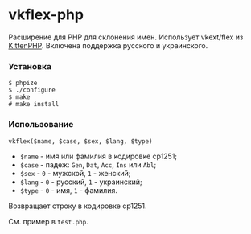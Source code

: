 # vkflex-php

Расширение для PHP для склонения имен. Использует vkext/flex из [KittenPHP](https://github.com/vk-com/kphp-kdb).
Включена поддержка русского и украинского.

### Установка
```
$ phpize
$ ./configure
$ make
# make install
```

### Использование

`vkflex($name, $case, $sex, $lang, $type)`

- `$name` - имя или фамилия в кодировке cp1251;
- `$case` - падеж: `Gen`, `Dat`, `Acc`, `Ins` или `Abl`;
- `$sex` - `0` - мужской, `1` - женский;
- `$lang` - `0` - русский, `1` - украинский;
- `$type` - `0` - имя, `1` - фамилия.

Возвращает строку в кодировке cp1251.

См. пример в `test.php`.
